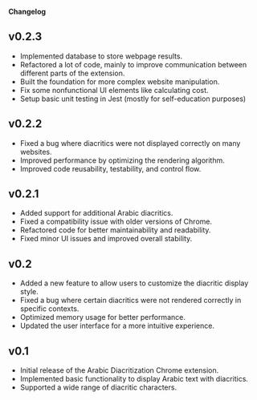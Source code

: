 **Changelog**

## v0.2.3
- Implemented database to store webpage results.
- Refactored a lot of code, mainly to improve communication between different parts of the extension.
- Built the foundation for more complex website manipulation.
- Fix some nonfunctional UI elements like calculating cost.
- Setup basic unit testing in Jest (mostly for self-education purposes)

## v0.2.2
- Fixed a bug where diacritics were not displayed correctly on many websites.
- Improved performance by optimizing the rendering algorithm.
- Improved code reusability, testability, and control flow.

## v0.2.1
- Added support for additional Arabic diacritics.
- Fixed a compatibility issue with older versions of Chrome.
- Refactored code for better maintainability and readability.
- Fixed minor UI issues and improved overall stability.

## v0.2
- Added a new feature to allow users to customize the diacritic display style.
- Fixed a bug where certain diacritics were not rendered correctly in specific contexts.
- Optimized memory usage for better performance.
- Updated the user interface for a more intuitive experience.

## v0.1
- Initial release of the Arabic Diacritization Chrome extension.
- Implemented basic functionality to display Arabic text with diacritics.
- Supported a wide range of diacritic characters.